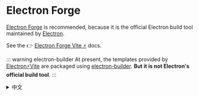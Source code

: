 # Electron Forge

[Electron Forge](https://www.electronforge.io/) is recommended, because it is the official Electron build tool maintained by [Electron](https://www.electronjs.org/).

See the 👉 [Electron Forge Vite ⚡️](https://www.electronforge.io/templates/vite) docs.

::: warning electron-builder
At present, the templates provided by [Electron⚡️Vite](https://github.com/electron-vite) are packaged using [electron-builder](https://www.electron.build/). **But it is not Electron's official build tool**.
:::

<details>
  <summary>中文</summary>
  <p>目前，<a target="_blank" href="https://github.com/electron-vite">Electron⚡️Vite</a> 提供的均模板使用的  <a target="_blank" href="https://www.electron.build/">electron-builder</a> 打包，但它并非 Electron 官方的构建工具。</p>
  <p>推荐使用 <a target="_blank" href="https://www.electronforge.io/">Electron Forge</a>，因为它是 <a target="_blank" href="https://www.electronjs.org/">Electron</a> 维护的官方 Electron 构建工具。</p>
  <p>点击查看 <a target="_blank" href="https://www.electronforge.io/templates/vite">👉 Electron Forge Vite ⚡️</a>文档。</p>
</details>
